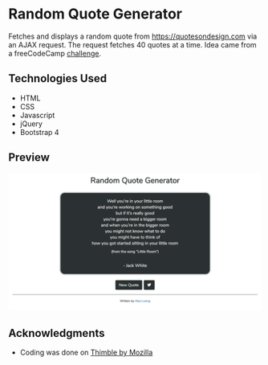 # Random Quote Generator
Fetches and displays a random quote from https://quotesondesign.com via an AJAX request. The request fetches 40 quotes at a time.
Idea came from a freeCodeCamp [challenge](https://www.freecodecamp.org/challenges/build-a-random-quote-machine). 

## Technologies Used
* HTML
* CSS
* Javascript
* jQuery
* Bootstrap 4

## Preview
![Preview of webpage](Preview.png)

## Acknowledgments
* Coding was done on [Thimble by Mozilla](https://thimble.mozilla.org/)
